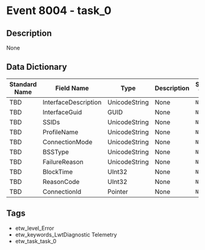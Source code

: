 # Event 8004 - task_0

## Description
None

## Data Dictionary
|Standard Name|Field Name|Type|Description|Sample Value|
|---|---|---|---|---|
|TBD|InterfaceDescription|UnicodeString|None|`None`|
|TBD|InterfaceGuid|GUID|None|`None`|
|TBD|SSIDs|UnicodeString|None|`None`|
|TBD|ProfileName|UnicodeString|None|`None`|
|TBD|ConnectionMode|UnicodeString|None|`None`|
|TBD|BSSType|UnicodeString|None|`None`|
|TBD|FailureReason|UnicodeString|None|`None`|
|TBD|BlockTime|UInt32|None|`None`|
|TBD|ReasonCode|UInt32|None|`None`|
|TBD|ConnectionId|Pointer|None|`None`|

## Tags
* etw_level_Error
* etw_keywords_LwtDiagnostic Telemetry
* etw_task_task_0